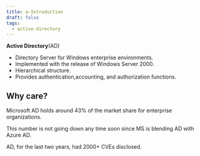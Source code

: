 ```yaml
---
title: a-Introduction
draft: false
tags:
  - active-directory
---
```

**Active Directory**(AD)

- Directory Server for Windows enterprise environments.
- Implemented with the release of Windows Server 2000.
- Hierarchical structure.
- Provides authentication,accounting, and authorization functions.

## Why care?

Microsoft AD holds around 43% of the market share for enterprise organizations. 

This number is not going down any time soon since MS is blending AD with Azure AD.

AD, for the last two years, had 2000+ CVEs disclosed. 

